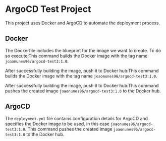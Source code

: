 # ArgoCD Test Project

This project uses Docker and ArgoCD to automate the deployment process.

## Docker

The Dockerfile includes the blueprint for the image we want to create.
To do so execute:This command builds the Docker image with the tag name `joaonunes96/argocd-test3:1.0`.

After successfully building the image, push it to Docker hub:This command builds the Docker image with the tag name `joaonunes96/argocd-test3:1.0`.

After successfully building the image, push it to Docker hub:This command pushes the created image `joaonunes96/argocd-test3:1.0` to the Docker hub.

## ArgoCD

The `deployment.yml` file contains configuration details for ArgoCD and specifies the Docker image to be used, in this case `joaonunes96/argocd-test3:1.0`. 
This command pushes the created image `joaonunes96/argocd-test3:1.0` to the Docker hub.

